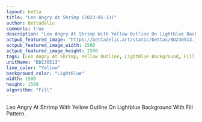 ```yaml
---
layout: betta
title: "Leo Angry At Shrimp (2023-05-13)"
author: Bettadelic
comments: true
description: "Leo Angry At Shrimp With Yellow Outline On Lightblue Background With Fill Pattern."
actpub_featured_image: "https://bettadelic.art/static/bettas/BD230513.jpg"
actpub_featured_image_width: 1500
actpub_featured_image_height: 1500
tags: [Leo Angry At Shrimp, Yellow Outline, LightBlue Background, Fill Pattern, May 2023]
unitName: "BD230513"
line_color: "Yellow"
background_color: "LightBlue"
width: 1500
height: 1500
algorithm: "Fill"
---
```


Leo Angry At Shrimp With Yellow Outline On Lightblue Background With Fill Pattern.
